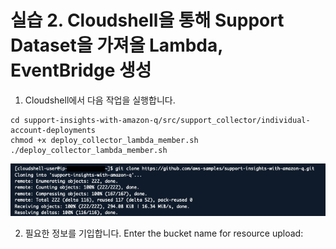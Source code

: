 # 실습 2. Cloudshell을 통해 Support Dataset을 가져올 Lambda, EventBridge 생성

1. Cloudshell에서 다음 작업을 실행합니다.
~~~
cd support-insights-with-amazon-q/src/support_collector/individual-account-deployments
chmod +x deploy_collector_lambda_member.sh
./deploy_collector_lambda_member.sh
~~~
<img src="images/11_GitClone_CF.png">


2. 필요한 정보를 기입합니다.
Enter the bucket name for resource upload:
~~~
